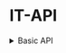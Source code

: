 # IT-API

<details><summary>Basic API</summary>
#### Registration 
**POST** > URL: [http://localhost:1337/auth/local/register](http://localhost:1337/auth/local/register)

>     data: {
>     		    "username": "user play",
>     		    "email": "user@user.com",
>     		    "password": "Password"
>     	   }
<hr></hr>

#### Get user information
**GET** > URL: http://localhost:1337/user/me

    headers: {
    		    Authorization: `Bearer ${jwt}`
             }

   
  <details><summary>Response</summary>
 
     {
         "_id": "5b2c3f7b8d67ce14620bac28",
         "username": "useruser",
         "email": "user@useruser.com",
         "provider": "local",
         "role": {
             "_id": "5b2c0adf2fa51a2198454cde",
             "name": "Authenticated",
             "description": "Default role given to authenticated user.",
             "type": "authenticated",
             "__v": 0
         },
         "__v": 0,
         "id": "5b2c3f7b8d67ce14620bac28"
     }
 </details>

<hr></hr>

### Update user information
**PUT** > URL: http://localhost:1337/user/{$id}

>     data {
>     			"username": "NEWusername",
>     	        "email": "NEWemail@email.email"
>     	  }
<hr></hr>

####  Login

**POST** > URL: http://localhost:1337/auth/local/
> 
>     data: {
>             "identifier": "user@user.com",
>             "password": "Password"
>           } 
<details><summary>Response</summary>
 
     {
     "jwt": "eyJhbGciOiJIUzI1NiIsInR5cCI6IkpXVCJ.....",
     "user": {
         "_id": "5b2c3f7b8d67ce14620bac28",
         "username": "useruser",
         "email": "user@useruser.com",
         "provider": "local",
         "role": {
             "_id": "5b2c0adf2fa51a2198454cde",
             "name": "Authenticated",
             "description": "Default role given to authenticated user.",
             "type": "authenticated",
             "__v": 0
         },
         "__v": 0,
         "id": "5b2c3f7b8d67ce14620bac28"
    } } 
</details>    
<hr></hr>

#### Recover password
**POST**  >  URL: http://localhost:1337/auth/forgot-password

>     data: {
> 	            email: 'user@useruser.com',
> 	            url: 'http://igroteka-site.com/rest-password'
> 	      }
> >http://igroteka-site.com/rest-password?code=privateCode
<hr></hr>
    
#### Change password

**POST** > URL:   http://localhost:1337/auth/reset-password

> `code` это параметр URL, полученный по электронной почте
> 
>     data: {
> 		    "code": "privateCode",
> 		    "password": "myNewPassword",
> 		    "passwordConfirmation: "myNewPassword"
> 		  }
<hr></hr>

#### List of consoles
**GET** > URL:  http://localhost:1337/consolas
 <details><summary>Response</summary>

     [
        {
            "_id": "5b2c0ea84fc2d40468d34583",
            "Name": "Playstation 4 Pro",
            "sescription": "Sescription",
            "Console_credentials": "Console_credentials",
            "games": "Games 1 . 2 . 3",
            "createdAt": "2018-06-21T20:46:32.691Z",
            "updatedAt": "2018-06-22T01:17:02.268Z",
            "__v": 0,
            "id": "5b2c0ea84fc2d40468d34583",
            "Console_group_id": {
                "_id": "5b2c0eda4fc2d40468d34584",
                "Console": "DemoGroup",
                "Games": "Games 1. 2 .3 .4",
                "createdAt": "2018-06-21T20:47:22.593Z",
                "updatedAt": "2018-06-21T20:47:22.785Z",
                "__v": 0,
                "id": "5b2c0eda4fc2d40468d34584"
            },
            "img": {
                "_id": "5b2c4e0eb2a2cf156c0070a2",
                "name": "PS4-Pro.png",
                "hash": "214b14ee92724198aae2e5d69b5c2a44",
                "ext": ".png",
                "mime": "image/png",
                "size": "117.87",
                "url": "/uploads/214b14ee92724198aae2e5d69b5c2a44.png",
                "provider": "local",
                "related": [
                    "5b2c0ea84fc2d40468d34583"
                ],
                "createdAt": "2018-06-22T01:17:02.301Z",
                "updatedAt": "2018-06-22T01:17:02.319Z",
                "__v": 0,
                "id": "5b2c4e0eb2a2cf156c0070a2"
            }
        }
    ]

-
#### Console details
**GRT** > URL: http://localhost:1337/Consoles/_id

</details>
